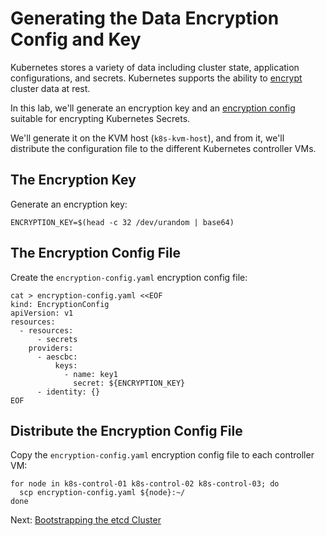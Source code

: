 # Generating the Data Encryption Config and Key

Kubernetes stores a variety of data including cluster state, application configurations, and secrets. Kubernetes supports the ability to [encrypt](https://kubernetes.io/docs/tasks/administer-cluster/encrypt-data) cluster data at rest.

In this lab, we'll generate an encryption key and an [encryption config](https://kubernetes.io/docs/tasks/administer-cluster/encrypt-data/#understanding-the-encryption-at-rest-configuration) suitable for encrypting Kubernetes Secrets.

We'll generate it on the KVM host (`k8s-kvm-host`), and from it, we'll distribute the configuration file to the different Kubernetes controller VMs.

## The Encryption Key
Generate an encryption key:
```
ENCRYPTION_KEY=$(head -c 32 /dev/urandom | base64)
```

## The Encryption Config File
Create the `encryption-config.yaml` encryption config file:

```
cat > encryption-config.yaml <<EOF
kind: EncryptionConfig
apiVersion: v1
resources:
  - resources:
      - secrets
    providers:
      - aescbc:
          keys:
            - name: key1
              secret: ${ENCRYPTION_KEY}
      - identity: {}
EOF
```

## Distribute the Encryption Config File
Copy the `encryption-config.yaml` encryption config file to each controller VM:

```
for node in k8s-control-01 k8s-control-02 k8s-control-03; do
  scp encryption-config.yaml ${node}:~/
done
```

Next: [Bootstrapping the etcd Cluster](08-bootstrapping-etcd.md)
